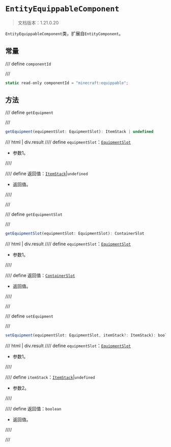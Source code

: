 # `EntityEquippableComponent`

> 文档版本：1.21.0.20

`EntityEquippableComponent`类，扩展自`EntityComponent`。

## 常量

/// define
`componentId`


///

```js
static read-only componentId = "minecraft:equippable";
```


## 方法

/// define
`getEquipment`


///

```js
getEquipment(equipmentSlot: EquipmentSlot): ItemStack | undefined
```

/// html | div.result
//// define
`equipmentSlot`：[`EquipmentSlot`](./equipmentslot.md)

- 参数1。


////

//// define
返回值：[`ItemStack`](./itemstack.md)|`undefined`

- 返回值。


////

///


/// define
`getEquipmentSlot`


///

```js
getEquipmentSlot(equipmentSlot: EquipmentSlot): ContainerSlot
```

/// html | div.result
//// define
`equipmentSlot`：[`EquipmentSlot`](./equipmentslot.md)

- 参数1。


////

//// define
返回值：[`ContainerSlot`](./containerslot.md)

- 返回值。


////

///


/// define
`setEquipment`


///

```js
setEquipment(equipmentSlot: EquipmentSlot, itemStack?: ItemStack): boolean
```

/// html | div.result
//// define
`equipmentSlot`：[`EquipmentSlot`](./equipmentslot.md)

- 参数1。


////

//// define
`itemStack`：[`ItemStack`](./itemstack.md)|`undefined`

- 参数2。


////

//// define
返回值：`boolean`

- 返回值。


////

///

